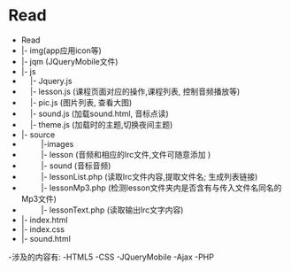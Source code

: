 # Read

- Read
- |- img(app应用icon等)
- |- jqm (JQueryMobile文件)
- |- js
-     |- Jquery.js
-     |- lesson.js (课程页面对应的操作,课程列表, 控制音频播放等)
-     |- pic.js (图片列表, 查看大图)
-     |- sound.js (加载sound.html, 音标点读)
-     |- theme.js (加载时的主题,切换夜间主题)
- |- source
-          |-images
-          |- lesson (音频和相应的lrc文件,文件可随意添加 )
-          |- sound (音标音频)
-          |- lessonList.php (读取lrc文件内容,提取文件名; 生成列表链接)
-          |- lessonMp3.php (检测lesson文件夹内是否含有与传入文件名同名的Mp3文件)
-          |- lessonText.php (读取输出lrc文字内容)
- |- index.html
- |- index.css
- |- sound.html


-涉及的内容有:
-HTML5 
-CSS
-JQueryMobile
-Ajax
-PHP

